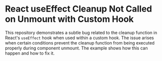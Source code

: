 # React useEffect Cleanup Not Called on Unmount with Custom Hook

This repository demonstrates a subtle bug related to the cleanup function in React's `useEffect` hook when used within a custom hook.  The issue arises when certain conditions prevent the cleanup function from being executed properly during component unmount.  The example shows how this can happen and how to fix it.